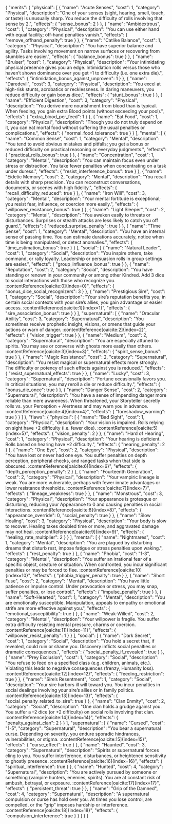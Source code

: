 
{
  "merits": {
    "physical": [
      {
        "name": "Acute Senses",
        "cost": 1,
        "category": "Physical",
        "description": "One of your senses (sight, hearing, smell, touch, or taste) is unusually sharp. You reduce the difficulty of rolls involving that sense by 2.",
        "effects": {
          "sense_bonus": 2
        }
      },
      {
        "name": "Ambidextrous",
        "cost": 1,
        "category": "Physical",
        "description": "You can use either hand with equal facility; off-hand penalties vanish.",
        "effects": {
          "remove_offhand_penalty": true
        }
      },
      {
        "name": "Catlike Balance",
        "cost": 1,
        "category": "Physical",
        "description": "You have superior balance and agility. Tasks involving movement on narrow surfaces or recovering from stumbles are easier.",
        "effects": {
          "balance_bonus": true
        }
      },
      {
        "name": "Bruiser",
        "cost": 1,
        "category": "Physical",
        "description": "Your intimidating physical presence gives you an edge. Intimidation rolls versus those who haven’t shown dominance over you get –1 to difficulty (i.e. one extra die).",
        "effects": {
          "intimidation_bonus_against_unproven": 1
        }
      },
      {
        "name": "Daredevil",
        "cost": 3,
        "category": "Physical",
        "description": "You excel at high-risk stunts, acrobatics or recklessness. In daring maneuvers, you reduce difficulty or gain bonus dice.",
        "effects": {
          "stunt_bonus": true
        }
      },
      {
        "name": "Efficient Digestion",
        "cost": 3,
        "category": "Physical",
        "description": "You derive more nourishment from blood than is typical. When feeding, you gain extra Blood points (without exceeding your pool).",
        "effects": {
          "extra_blood_per_feed": 1
        }
      },
      {
        "name": "Eat Food",
        "cost": 1,
        "category": "Physical",
        "description": "Though you do not truly depend on it, you can eat mortal food without suffering the usual penalties or complications.",
        "effects": {
          "normal_food_tolerance": true
        }
      }
    ],
    "mental": [
      {
        "name": "Common Sense",
        "cost": 1,
        "category": "Mental",
        "description": "You tend to avoid obvious mistakes and pitfalls; you get a bonus or reduced difficulty on practical reasoning or everyday judgments.",
        "effects": {
          "practical_rolls_bonus": true
        }
      },
      {
        "name": "Concentration",
        "cost": 1,
        "category": "Mental",
        "description": "You can maintain focus even under stress or distraction. You take fewer penalties when concentrating on a task under duress.",
        "effects": {
          "resist_interference_bonus": true
        }
      },
      {
        "name": "Eidetic Memory",
        "cost": 2,
        "category": "Mental",
        "description": "You recall details with sharp precision. You can reconstruct conversations, documents, or scenes with high fidelity.",
        "effects": {
          "recall_difficulty_reduced": true
        }
      },
      {
        "name": "Iron Will",
        "cost": 3,
        "category": "Mental",
        "description": "Your mental fortitude is exceptional; you resist fear, influence, or coercion more easily.",
        "effects": {
          "willpower_resistance_bonus": true
        }
      },
      {
        "name": "Light Sleeper",
        "cost": 2,
        "category": "Mental",
        "description": "You awaken easily to threats or disturbances. Surprises or stealth attacks are less likely to catch you off guard.",
        "effects": {
          "reduced_surprise_penalty": true
        }
      },
      {
        "name": "Time Sense",
        "cost": 1,
        "category": "Mental",
        "description": "You have an internal sense of passing time. You can estimate durations accurately, notice when time is being manipulated, or detect anomalies.",
        "effects": {
          "time_estimation_bonus": true
        }
      }
    ],
    "social": [
      {
        "name": "Natural Leader",
        "cost": 1,
        "category": "Social",
        "description": "You inspire others, take command, or rally loyalty. Leadership or persuasion rolls in group settings are easier.",
        "effects": {
          "group_influence_bonus": true
        }
      },
      {
        "name": "Reputation",
        "cost": 2,
        "category": "Social",
        "description": "You have standing or renown in your community or among other Kindred. Add 3 dice to social interactions with those who recognize you. :contentReference[oaicite:0]{index=0}",
        "effects": {
          "bonus_dice_social_recognizers": 3
        }
      },
      {
        "name": "Prestigious Sire",
        "cost": 1,
        "category": "Social",
        "description": "Your sire’s reputation benefits you; in certain social contexts with your sire’s allies, you gain advantage or easier access. :contentReference[oaicite:1]{index=1}",
        "effects": {
          "sire_association_bonus": true
        }
      }
    ],
    "supernatural": [
      {
        "name": "Oracular Ability",
        "cost": 3,
        "category": "Supernatural",
        "description": "You sometimes receive prophetic insight, visions, or omens that guide your actions or warn of danger. :contentReference[oaicite:2]{index=2}",
        "effects": {
          "vision_trigger": true
        }
      },
      {
        "name": "Medium",
        "cost": 2,
        "category": "Supernatural",
        "description": "You are especially attuned to spirits. You may see or converse with ghosts more easily than others. :contentReference[oaicite:3]{index=3}",
        "effects": {
          "spirit_sense_bonus": true
        }
      },
      {
        "name": "Magic Resistance",
        "cost": 2,
        "category": "Supernatural",
        "description": "You resist magical or supernatural effects more strongly. The difficulty or potency of such effects against you is reduced.",
        "effects": {
          "resist_supernatural_effects": true
        }
      },
      {
        "name": "Lucky",
        "cost": 3,
        "category": "Supernatural",
        "description": "Fortune occasionally favors you. In critical situations, you may reroll a die or reduce difficulty.",
        "effects": {
          "bonus_die_once": true
        }
      },
      {
        "name": "Danger Sense",
        "cost": 2,
        "category": "Supernatural",
        "description": "You have a sense of impending danger more reliable than mere awareness. When threatened, your Storyteller secretly rolls vs. your Perception + Alertness and may warn you in advance. :contentReference[oaicite:4]{index=4}",
        "effects": {
          "foreshadow_warning": true
        }
      }
    ]
  },
  "flaws": {
    "physical": [
      {
        "name": "Bad Sight",
        "cost": 1,
        "category": "Physical",
        "description": "Your vision is impaired. Rolls relying on sight have +2 difficulty (i.e. fewer dice). :contentReference[oaicite:5]{index=5}",
        "effects": {
          "vision_penalty": 2
        }
      },
      {
        "name": "Hard of Hearing",
        "cost": 1,
        "category": "Physical",
        "description": "Your hearing is deficient. Rolls based on hearing have +2 difficulty.",
        "effects": {
          "hearing_penalty": 2
        }
      },
      {
        "name": "One Eye",
        "cost": 2,
        "category": "Physical",
        "description": "You have lost or never had one eye. You suffer penalties on depth perception, peripheral checks, and ranged tasks when that side is obscured. :contentReference[oaicite:6]{index=6}",
        "effects": {
          "depth_perception_penalty": 2
        }
      },
      {
        "name": "Fourteenth Generation",
        "cost": 2,
        "category": "Physical",
        "description": "Your vampiric lineage is weak. You are more vulnerable, perhaps with fewer innate advantages or lower resistance thresholds. :contentReference[oaicite:7]{index=7}",
        "effects": {
          "lineage_weakness": true
        }
      },
      {
        "name": "Monstrous",
        "cost": 3,
        "category": "Physical",
        "description": "Your appearance is grotesque or disturbing, reducing your Appearance to 0 and causing penalties in social interactions. :contentReference[oaicite:8]{index=8}",
        "effects": {
          "appearance_override": 0,
          "social_penalty": true
        }
      },
      {
        "name": "Slow Healing",
        "cost": 3,
        "category": "Physical",
        "description": "Your body is slow to recover. Healing takes doubled time or more, and aggravated damage may not heal. :contentReference[oaicite:9]{index=9}",
        "effects": {
          "healing_rate_multiplier": 2
        }
      }
    ],
    "mental": [
      {
        "name": "Nightmares",
        "cost": 1,
        "category": "Mental",
        "description": "You are plagued by disturbing dreams that disturb rest, impose fatigue or stress penalties upon waking.",
        "effects": {
          "rest_penalty": true
        }
      },
      {
        "name": "Phobia",
        "cost": "1-3",
        "category": "Mental",
        "description": "You suffer an irrational fear of a specific object, creature or situation. When confronted, you incur significant penalties or may be forced to flee. :contentReference[oaicite:10]{index=10}",
        "effects": {
          "phobia_trigger_penalty": true
        }
      },
      {
        "name": "Short Fuse",
        "cost": 2,
        "category": "Mental",
        "description": "You have little patience or impulse control. Under provocation or stress, you may snap, suffer penalties, or lose control.",
        "effects": {
          "impulse_penalty": true
        }
      },
      {
        "name": "Soft-Hearted",
        "cost": 1,
        "category": "Mental",
        "description": "You are emotionally susceptible. Manipulation, appeals to empathy or emotional strife are more effective against you.",
        "effects": {
          "emotional_susceptibility": true
        }
      },
      {
        "name": "Weak-Willed",
        "cost": 2,
        "category": "Mental",
        "description": "Your willpower is fragile. You suffer extra difficulty resisting mental pressure, charms or coercion. :contentReference[oaicite:11]{index=11}",
        "effects": {
          "willpower_resist_penalty": 1
        }
      }
    ],
    "social": [
      {
        "name": "Dark Secret",
        "cost": 1,
        "category": "Social",
        "description": "You hold a secret that, if revealed, could ruin or shame you. Discovery inflicts social penalties or dramatic consequences.",
        "effects": {
          "social_penalty_if_revealed": true
        }
      },
      {
        "name": "Prey Exclusion",
        "cost": 1,
        "category": "Social",
        "description": "You refuse to feed on a specified class (e.g. children, animals, etc.). Violating this leads to negative consequences (frenzy, Humanity loss). :contentReference[oaicite:12]{index=12}",
        "effects": {
          "feeding_restriction": true
        }
      },
      {
        "name": "Sire’s Resentment",
        "cost": 1,
        "category": "Social",
        "description": "Your sire harbors ill will toward you. You incur penalties in social dealings involving your sire’s allies or in family politics. :contentReference[oaicite:13]{index=13}",
        "effects": {
          "social_penalty_related_to_sire": true
        }
      },
      {
        "name": "Clan Enmity",
        "cost": 2,
        "category": "Social",
        "description": "One clan holds a grudge against you. You suffer a –2 dice (or +2 difficulty) on social rolls involving that clan. :contentReference[oaicite:14]{index=14}",
        "effects": {
          "penalty_against_clan": 2
        }
      }
    ],
    "supernatural": [
      {
        "name": "Cursed",
        "cost": "1-5",
        "category": "Supernatural",
        "description": "You bear a supernatural curse. Depending on severity, you endure sporadic hindrances, vulnerabilities, or stigma. :contentReference[oaicite:15]{index=15}",
        "effects": {
          "curse_effect": true
        }
      },
      {
        "name": "Haunted",
        "cost": 3,
        "category": "Supernatural",
        "description": "Spirits or supernatural forces cling to you. You suffer interference, disturbances, or heightened sensitivity to ghostly presence. :contentReference[oaicite:16]{index=16}",
        "effects": {
          "spiritual_interference": true
        }
      },
      {
        "name": "Hunted",
        "cost": 4,
        "category": "Supernatural",
        "description": "You are actively pursued by someone or something (vampire hunters, enemies, spirits). You are at constant risk of ambush, betrayal, or exposure. :contentReference[oaicite:17]{index=17}",
        "effects": {
          "persistent_threat": true
        }
      },
      {
        "name": "Grip of the Damned",
        "cost": 4,
        "category": "Supernatural",
        "description": "A supernatural compulsion or curse has hold over you. At times you lose control, are compelled, or the “grip” imposes hardship or interference. :contentReference[oaicite:18]{index=18}",
        "effects": {
          "compulsion_interference": true
        }
      }
    ]
  }
}

